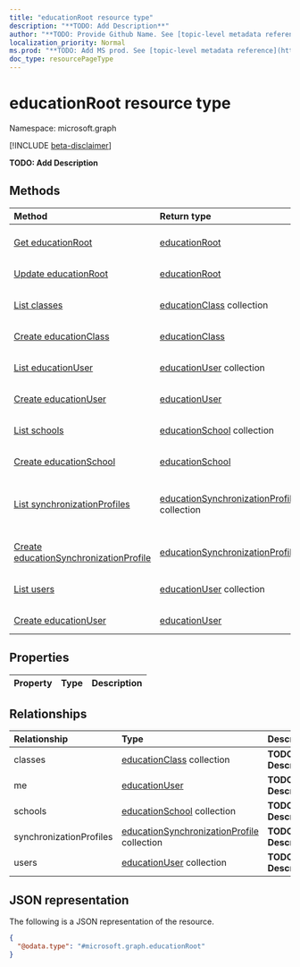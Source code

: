 ```yaml
---
title: "educationRoot resource type"
description: "**TODO: Add Description**"
author: "**TODO: Provide Github Name. See [topic-level metadata reference](https://msgo.azurewebsites.net/add/document/guidelines/metadata.html#topic-level-metadata)**"
localization_priority: Normal
ms.prod: "**TODO: Add MS prod. See [topic-level metadata reference](https://msgo.azurewebsites.net/add/document/guidelines/metadata.html#topic-level-metadata)**"
doc_type: resourcePageType
---
```


# educationRoot resource type

Namespace: microsoft.graph

[!INCLUDE [beta-disclaimer](../../includes/beta-disclaimer.md)]

**TODO: Add Description**

## Methods
|Method|Return type|Description|
|:---|:---|:---|
|[Get educationRoot](../api/educationroot-get.md)|[educationRoot](../resources/educationroot.md)|Read the properties and relationships of an [educationRoot](../resources/educationroot.md) object.|
|[Update educationRoot](../api/educationroot-update.md)|[educationRoot](../resources/educationroot.md)|Update the properties of an [educationRoot](../resources/educationroot.md) object.|
|[List classes](../api/educationroot-list-classes.md)|[educationClass](../resources/educationclass.md) collection|Get the educationClass resources from the classes navigation property.|
|[Create educationClass](../api/educationroot-post-classes.md)|[educationClass](../resources/educationclass.md)|Create a new educationClass object.|
|[List educationUser](../api/educationroot-list-me.md)|[educationUser](../resources/educationuser.md) collection|Get the educationUser resources from the me navigation property.|
|[Create educationUser](../api/educationroot-post-me.md)|[educationUser](../resources/educationuser.md)|Create a new educationUser object.|
|[List schools](../api/educationroot-list-schools.md)|[educationSchool](../resources/educationschool.md) collection|Get the educationSchool resources from the schools navigation property.|
|[Create educationSchool](../api/educationroot-post-schools.md)|[educationSchool](../resources/educationschool.md)|Create a new educationSchool object.|
|[List synchronizationProfiles](../api/educationroot-list-synchronizationprofiles.md)|[educationSynchronizationProfile](../resources/educationsynchronizationprofile.md) collection|Get the educationSynchronizationProfile resources from the synchronizationProfiles navigation property.|
|[Create educationSynchronizationProfile](../api/educationroot-post-synchronizationprofiles.md)|[educationSynchronizationProfile](../resources/educationsynchronizationprofile.md)|Create a new educationSynchronizationProfile object.|
|[List users](../api/educationroot-list-users.md)|[educationUser](../resources/educationuser.md) collection|Get the educationUser resources from the users navigation property.|
|[Create educationUser](../api/educationroot-post-users.md)|[educationUser](../resources/educationuser.md)|Create a new educationUser object.|

## Properties
|Property|Type|Description|
|:---|:---|:---|

## Relationships
|Relationship|Type|Description|
|:---|:---|:---|
|classes|[educationClass](../resources/educationclass.md) collection|**TODO: Add Description**|
|me|[educationUser](../resources/educationuser.md)|**TODO: Add Description**|
|schools|[educationSchool](../resources/educationschool.md) collection|**TODO: Add Description**|
|synchronizationProfiles|[educationSynchronizationProfile](../resources/educationsynchronizationprofile.md) collection|**TODO: Add Description**|
|users|[educationUser](../resources/educationuser.md) collection|**TODO: Add Description**|

## JSON representation
The following is a JSON representation of the resource.
<!-- {
  "blockType": "resource",
  "keyProperty": "id",
  "@odata.type": "microsoft.graph.educationRoot",
  "openType": false
}
-->
``` json
{
  "@odata.type": "#microsoft.graph.educationRoot"
}
```

